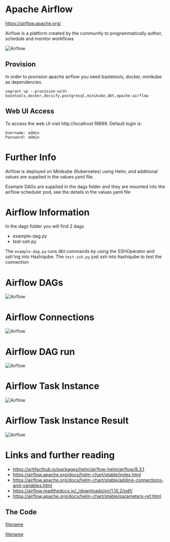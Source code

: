 # Apache Airflow
https://airflow.apache.org/

Airflow is a platform created by the community to programmatically author, schedule and monitor workflows


![Airflow](images/airflow-logo.png?raw=true "Airflow")

## Provision

In order to provision apache airflow you need bastetools, docker, minikube as dependencies. 

`vagrant up --provision-with basetools,docker,docsify,postgresql,minikube,dbt,apache-airflow`

## Web UI Access

To access the web UI visit http://localhost:18889. 
Default login is:
```
Username: admin
Password: admin
```

# Further Info
Airflow is deployed on Minikube (Kubernetes) using Helm, and additional values are supplied in the values.yaml file.

Example DAGs are supplied in the dags folder and they are mounted into the airflow scheduler pod, see the details in the values.yaml file
 
# Airflow Information
In the dags folder you will find 2 dags
- example-dag.py
- test-ssh.py

The `example-dag.py` runs dbt commands by using the SSHOperator and ssh'ing into Hashiqube. 
The `test-ssh.py` just ssh into hashiqube to test the connection

# Airflow DAGs
![Airflow](images/airflow_dags.png?raw=true "Airflow")

# Airflow Connections
![Airflow](images/airflow_connections.png?raw=true "Airflow")

# Airflow DAG run
![Airflow](images/airflow_dag_run_dbt.png?raw=true "Airflow")

# Airflow Task Instance
![Airflow](images/airflow_task_instance.png?raw=true "Airflow")

# Airflow Task Instance Result
![Airflow](images/airflow_task_result.png?raw=true "Airflow")

# Links and further reading
- https://artifacthub.io/packages/helm/airflow-helm/airflow/8.3.1
- https://airflow.apache.org/docs/helm-chart/stable/index.html
- https://airflow.apache.org/docs/helm-chart/stable/adding-connections-and-variables.html
- https://airflow.readthedocs.io/_/downloads/en/1.10.2/pdf/
- https://airflow.apache.org/docs/helm-chart/stable/parameters-ref.html

## The Code

[filename](apache-airflow.sh ':include :type=code')

[filename](dags/run-dbt.py ':include :type=code')
